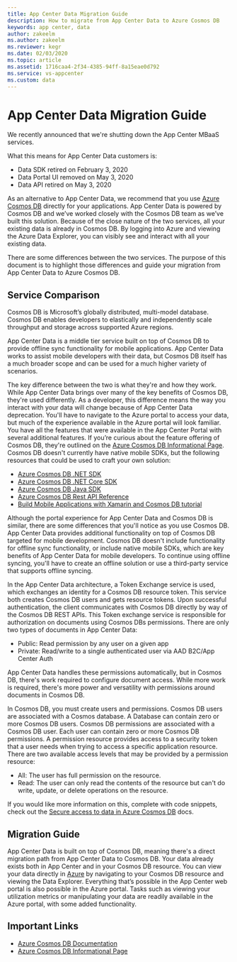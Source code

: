 ```yaml
---
title: App Center Data Migration Guide
description: How to migrate from App Center Data to Azure Cosmos DB
keywords: app center, data
author: zakeelm
ms.author: zakeelm
ms.reviewer: kegr
ms.date: 02/03/2020
ms.topic: article
ms.assetid: 1716caa4-2f34-4385-94ff-8a15eae0d792
ms.service: vs-appcenter
ms.custom: data
---
```


# App Center Data Migration Guide
We recently announced that we're shutting down the App Center MBaaS services.

What this means for App Center Data customers is:

- Data SDK retired on February 3, 2020
- Data Portal UI removed on May 3, 2020 
- Data API retired on May 3, 2020

As an alternative to App Center Data, we recommend that you use [Azure Cosmos DB](https://docs.microsoft.com/azure/cosmos-db/) directly for your applications. App Center Data is powered by Cosmos DB and we’ve worked closely with the Cosmos DB team as we’ve built this solution. Because of the close nature of the two services, all your existing data is already in Cosmos DB. By logging into Azure and viewing the Azure Data Explorer, you can visibly see and interact with all your existing data.  

There are some differences between the two services. The purpose of this document is to highlight those differences and guide your migration from App Center Data to Azure Cosmos DB.  

## Service Comparison
Cosmos DB is Microsoft’s globally distributed, multi-model database. Cosmos DB enables developers to elastically and independently scale throughput and storage across supported Azure regions.  

App Center Data is a middle tier service built on top of Cosmos DB to provide offline sync functionality for mobile applications. App Center Data works to assist mobile developers with their data, but Cosmos DB itself has a much broader scope and can be used for a much higher variety of scenarios.

The key difference between the two is what they're and how they work. While App Center Data brings over many of the key benefits of Cosmos DB, they're used differently. As a developer, this difference means the way you interact with your data will change because of App Center Data deprecation.  You'll have to navigate to the Azure portal to access your data, but much of the experience available in the Azure portal will look familiar. You have all the features that were available in the App Center Portal with several additional features. If you’re curious about the feature offering of Cosmos DB, they're outlined on the [Azure Cosmos DB Informational Page](https://azure.microsoft.com/services/cosmos-db/]). Cosmos DB doesn't currently have native mobile SDKs, but the following resources that could be used to craft your own solution:

* [Azure Cosmos DB .NET SDK](https://docs.microsoft.com/azure/cosmos-db/sql-api-sdk-dotnet)
* [Azure Cosmos DB .NET Core SDK](https://docs.microsoft.com/azure/cosmos-db/sql-api-sdk-dotnet-core)
* [Azure Cosmos DB Java SDK](https://docs.microsoft.com/azure/cosmos-db/sql-api-sdk-java)
* [Azure Cosmos DB Rest API Reference](https://docs.microsoft.com/rest/api/cosmos-db/)
* [Build Mobile Applications with Xamarin and Cosmos DB tutorial](https://docs.microsoft.com/azure/cosmos-db/mobile-apps-with-xamarin)

Although the portal experience for App Center Data and Cosmos DB is similar, there are some differences that you'll notice as you use Cosmos DB. App Center Data provides additional functionality on top of Cosmos DB targeted for mobile development. Cosmos DB doesn't include functionality for offline sync functionality, or include native mobile SDKs, which are key benefits of App Center Data for mobile developers. To continue using offline syncing, you'll have to create an offline solution or use a third-party service that supports offline syncing.

In the App Center Data architecture, a Token Exchange service is used, which exchanges an identity for a Cosmos DB resource token. This service both creates Cosmos DB users and gets resource tokens. Upon successful authentication, the client communicates with Cosmos DB directly by way of the Cosmos DB REST APIs. This Token exchange service is responsible for authorization on documents using Cosmos DBs permissions. There are only two types of documents in App Center Data:

* Public: Read permission by any user on a given app
* Private: Read/write to a single authenticated user via AAD B2C/App Center Auth

App Center Data handles these permissions automatically, but in Cosmos DB, there's work required to configure document access.  While more work is required, there's more power and versatility with permissions around documents in Cosmos DB. 

In Cosmos DB, you must create users and permissions. Cosmos DB users are associated with a Cosmos database. A Database can contain zero or more Cosmos DB users. Cosmos DB permissions are associated with a Cosmos DB user. Each user can contain zero or more Cosmos DB permissions. A permission resource provides access to a security token that a user needs when trying to access a specific application resource. There are two available access levels that may be provided by a permission resource:

* All: The user has full permission on the resource. 
* Read: The user can only read the contents of the resource but can't do write, update, or delete operations on the resource.

 If you would like more information on this, complete with code snippets, check out the [Secure access to data in Azure Cosmos DB](https://docs.microsoft.com/azure/cosmos-db/secure-access-to-data) docs.

## Migration Guide

App Center Data is built on top of Cosmos DB, meaning there's a direct migration path from App Center Data to Cosmos DB. Your data already exists both in App Center and in your Cosmos DB resource. You can view your data directly in [Azure](https://portal.azure.com/) by navigating to your Cosmos DB resource and viewing the Data Explorer. Everything that’s possible in the App Center web portal is also possible in the Azure portal. Tasks such as viewing your utilization metrics or manipulating your data are readily available in the Azure portal, with some added functionality.  

## Important Links

* [Azure Cosmos DB Documentation](https://docs.microsoft.com/azure/cosmos-db/)
* [Azure Cosmos DB Informational Page](https://azure.microsoft.com/services/cosmos-db/)
